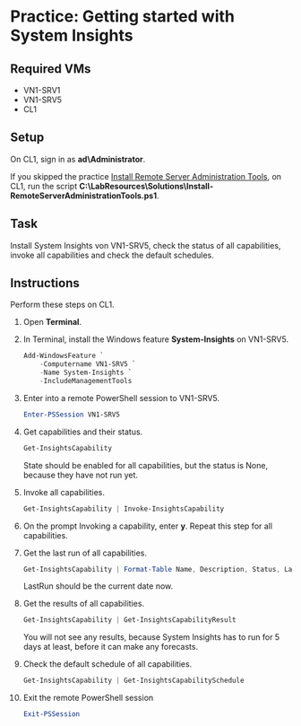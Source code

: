 # Practice: Getting started with System Insights

## Required VMs

* VN1-SRV1
* VN1-SRV5
* CL1

## Setup

On CL1, sign in as **ad\Administrator**.

If you skipped the practice [Install Remote Server Administration Tools](/Instructions/Practices/Install-Remote-Server-Administration-Tools.md), on CL1, run the script **C:\LabResources\Solutions\Install-RemoteServerAdministrationTools.ps1**.

## Task

Install System Insights von VN1-SRV5, check the status of all capabilities, invoke all capabilities and check the default schedules.

## Instructions

Perform these steps on CL1.

1. Open **Terminal**.
1. In Terminal, install the Windows feature **System-Insights** on VN1-SRV5.

    ````powershell
    Add-WindowsFeature `
        -Computername VN1-SRV5 `
        -Name System-Insights `
        -IncludeManagementTools

1. Enter into a remote PowerShell session to VN1-SRV5.

    ````powershell
    Enter-PSSession VN1-SRV5
    ````

1. Get capabilities and their status.

    ````powershell
    Get-InsightsCapability
    ````

    State should be enabled for all capabilities, but the status is None, because they have not run yet.

1. Invoke all capabilities.

    ````powershell
    Get-InsightsCapability | Invoke-InsightsCapability
    ````

1. On the prompt Invoking a capability, enter **y**. Repeat this step for all capabilities.
1. Get the last run of all capabilities.

    ````powershell
    Get-InsightsCapability | Format-Table Name, Description, Status, LastRun
    ````

    LastRun should be the current date now.

1. Get the results of all capabilities.

    ````powershell
    Get-InsightsCapability | Get-InsightsCapabilityResult
    ````

    You will not see any results, because System Insights has to run for 5 days at least, before it can make any forecasts.

1. Check the default schedule of all capabilities.

    ````powershell
    Get-InsightsCapability | Get-InsightsCapabilitySchedule
    ````

1. Exit the remote PowerShell session

    ````powershell
    Exit-PSSession
    ````